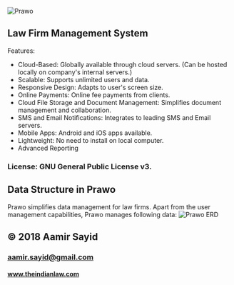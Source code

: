 ![Prawo](https://cdn.theindianlaw.com/prawo/logo.jpg)
## Law Firm Management System

Features:

* Cloud-Based: Globally available through cloud servers. (Can be hosted locally on company's internal servers.)  
* Scalable: Supports unlimited users and data.
* Responsive Design: Adapts to user's screen size.
* Online Payments: Online fee payments from clients.
* Cloud File Storage and Document Management: Simplifies document management and collaboration.
* SMS and Email Notifications: Integrates to leading SMS and Email servers.
* Mobile Apps: Android and iOS apps available.
* Lightweight: No need to install on local computer.
* Advanced Reporting

### License: GNU General Public License v3. 

## Data Structure in Prawo
Prawo simplifies data management for law firms. 
Apart from the user management capabilities, Prawo manages following data:
![Prawo ERD](https://cdn.theindianlaw.com/prawo/PrawoERD.jpg)

## © 2018 Aamir Sayid
### aamir.sayid@gmail.com
#### www.theindianlaw.com